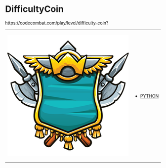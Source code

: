 # DifficultyCoin 

https://codecombat.com/play/level/difficulty-coin?
<table>
<tr>
<td>

![Hero Picture](hero.png?raw=true "Hero Picture")

</td>
<td>
<ul>
<li>

[PYTHON](DifficultyCoin.py)

</li>
</td>
</tr>
<table>